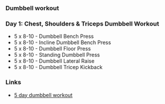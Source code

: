 ### Dumbbell workout

### Day 1: Chest, Shoulders & Triceps Dumbbell Workout

- 5 x 8-10    - Dumbbell Bench Press
- 5 x 8-10    - Incline Dumbbell Bench Press 
- 5 x 8-10    - Dumbbell Floor Press
- 5 x 8-10    - Standing Dumbbell Press
- 5 x 8-10    - Dumbbell Lateral Raise
- 5 x 8-10    - Dumbbell Tricep Kickback


### Links
- [5 day dumbbell workout](https://www.muscleandstrength.com/workouts/5-day-dumbbell-only-workout-split)
